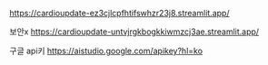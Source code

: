 
https://cardioupdate-ez3cjlcpfhtifswhzr23j8.streamlit.app/


보안x
https://cardioupdate-untvjrgkbogkkiwmzcj3ae.streamlit.app/

구글 api키
https://aistudio.google.com/apikey?hl=ko
